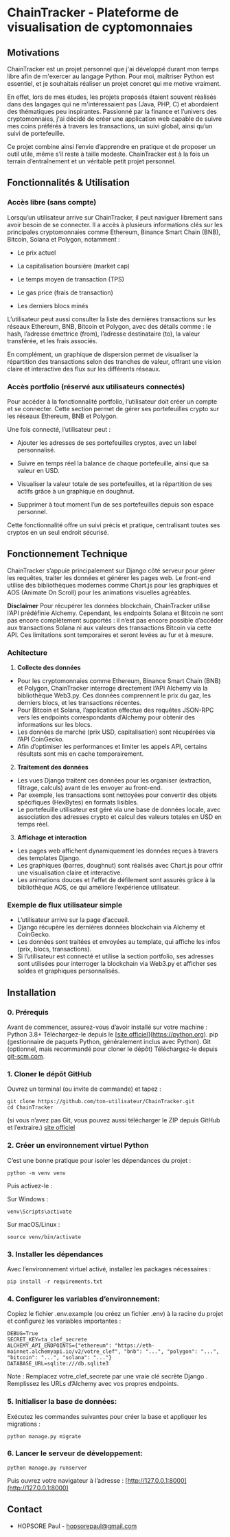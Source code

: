 # ChainTracker - Plateforme de visualisation de cyptomonnaies

## Motivations

ChainTracker est un projet personnel que j'ai développé durant mon temps libre afin de m'exercer au langage Python. Pour moi, maîtriser Python est essentiel, et je souhaitais réaliser un projet concret qui me motive vraiment.

En effet, lors de mes études, les projets proposés étaient souvent réalisés dans des langages qui ne m'intéressaient pas (Java, PHP, C) et abordaient des thématiques peu inspirantes. Passionné par la finance et l’univers des cryptomonnaies, j'ai décidé de créer une application web capable de suivre mes coins préférés à travers les transactions, un suivi global, ainsi qu’un suivi de portefeuille.

Ce projet combine ainsi l’envie d’apprendre en pratique et de proposer un outil utile, même s’il reste à taille modeste. ChainTracker est à la fois un terrain d’entraînement et un véritable petit projet personnel.

## Fonctionnalités & Utilisation

### Accès libre (sans compte)
Lorsqu’un utilisateur arrive sur ChainTracker, il peut naviguer librement sans avoir besoin de se connecter. Il a accès à plusieurs informations clés sur les principales cryptomonnaies comme Ethereum, Binance Smart Chain (BNB), Bitcoin, Solana et Polygon, notamment :

  - Le prix actuel

  - La capitalisation boursière (market cap)

  - Le temps moyen de transaction (TPS)

  - Le gas price (frais de transaction)

  - Les derniers blocs minés

L’utilisateur peut aussi consulter la liste des dernières transactions sur les réseaux Ethereum, BNB, Bitcoin et Polygon, avec des détails comme : le hash, l’adresse émettrice (from), l’adresse destinataire (to), la valeur transférée, et les frais associés.

En complément, un graphique de dispersion permet de visualiser la répartition des transactions selon des tranches de valeur, offrant une vision claire et interactive des flux sur les différents réseaux.

### Accès portfolio (réservé aux utilisateurs connectés)

Pour accéder à la fonctionnalité portfolio, l’utilisateur doit créer un compte et se connecter. Cette section permet de gérer ses portefeuilles crypto sur les réseaux Ethereum, BNB et Polygon.

Une fois connecté, l’utilisateur peut :

  - Ajouter les adresses de ses portefeuilles cryptos, avec un label personnalisé.

  - Suivre en temps réel la balance de chaque portefeuille, ainsi que sa valeur en USD.

  - Visualiser la valeur totale de ses portefeuilles, et la répartition de ses actifs grâce à un graphique en doughnut.

  - Supprimer à tout moment l’un de ses portefeuilles depuis son espace personnel.

Cette fonctionnalité offre un suivi précis et pratique, centralisant toutes ses cryptos en un seul endroit sécurisé.

## Fonctionnement Technique
ChainTracker s’appuie principalement sur Django côté serveur pour gérer les requêtes, traiter les données et générer les pages web. Le front-end utilise des bibliothèques modernes comme Chart.js pour les graphiques et AOS (Animate On Scroll) pour les animations visuelles agréables.

**Disclaimer**
Pour récupérer les données blockchain, ChainTracker utilise l’API prédéfinie Alchemy. Cependant, les endpoints Solana et Bitcoin ne sont pas encore complètement supportés : il n’est pas encore possible d’accéder aux transactions Solana ni aux valeurs des transactions Bitcoin via cette API. Ces limitations sont temporaires et seront levées au fur et à mesure.

### Achitecture

1. **Collecte des données**
  - Pour les cryptomonnaies comme Ethereum, Binance Smart Chain (BNB) et Polygon, ChainTracker interroge directement l’API Alchemy via la bibliothèque Web3.py. Ces données comprennent le prix du gaz, les     derniers blocs, et les transactions récentes.
  - Pour Bitcoin et Solana, l’application effectue des requêtes JSON-RPC vers les endpoints correspondants d’Alchemy pour obtenir des informations sur les blocs.
  - Les données de marché (prix USD, capitalisation) sont récupérées via l’API CoinGecko.
  - Afin d’optimiser les performances et limiter les appels API, certains résultats sont mis en cache temporairement.

2. **Traitement des données**
  - Les vues Django traitent ces données pour les organiser (extraction, filtrage, calculs) avant de les envoyer au front-end.
  - Par exemple, les transactions sont nettoyées pour convertir des objets spécifiques (HexBytes) en formats lisibles.
  - Le portefeuille utilisateur est géré via une base de données locale, avec association des adresses crypto et calcul des valeurs totales en USD en temps réel.


3. **Affichage et interaction**
  - Les pages web affichent dynamiquement les données reçues à travers des templates Django.
  - Les graphiques (barres, doughnut) sont réalisés avec Chart.js pour offrir une visualisation claire et interactive.
  - Les animations douces et l’effet de défilement sont assurés grâce à la bibliothèque AOS, ce qui améliore l’expérience utilisateur.

### Exemple de flux utilisateur simple
  - L’utilisateur arrive sur la page d’accueil.
  - Django récupère les dernières données blockchain via Alchemy et CoinGecko.
  - Les données sont traitées et envoyées au template, qui affiche les infos (prix, blocs, transactions).
  - Si l’utilisateur est connecté et utilise la section portfolio, ses adresses sont utilisées pour interroger la blockchain via Web3.py et afficher ses soldes et graphiques personnalisés.

## Installation

### 0. Prérequis

Avant de commencer, assurez-vous d’avoir installé sur votre machine :
Python 3.8+
Téléchargez-le depuis le [[site officiel](https://python.org)](https://python.org).
pip (gestionnaire de paquets Python, généralement inclus avec Python).
Git (optionnel, mais recommandé pour cloner le dépôt)
Téléchargez-le depuis [git-scm.com](git-scm.com).

### 1. Cloner le dépôt GitHub

Ouvrez un terminal (ou invite de commande) et tapez :

```dotenv
git clone https://github.com/ton-utilisateur/ChainTracker.git
cd ChainTracker
```
(si vous n’avez pas Git, vous pouvez aussi télécharger le ZIP depuis GitHub et l’extraire.)
[site officiel](https://www.php.net/)

### 2. Créer un environnement virtuel Python

C’est une bonne pratique pour isoler les dépendances du projet :

```dotenv
python -m venv venv
```
Puis activez-le :

Sur Windows :
```dotenv
venv\Scripts\activate
```
Sur macOS/Linux :
```dotenv
source venv/bin/activate
```
### 3. Installer les dépendances

Avec l’environnement virtuel activé, installez les packages nécessaires :

```dotenv
pip install -r requirements.txt

```
### 4. **Configurer les variables d’environnement**:
Copiez le fichier .env.example (ou créez un fichier .env) à la racine du projet et configurez les variables importantes :

```dotenv
DEBUG=True
SECRET_KEY=ta_clef_secrete
ALCHEMY_API_ENDPOINTS={"ethereum": "https://eth-mainnet.alchemyapi.io/v2/votre_clef", "bnb": "...", "polygon": "...", "bitcoin": "...", "solana": "..."}
DATABASE_URL=sqlite:///db.sqlite3
```
Note :
Remplacez votre_clef_secrete par une vraie clé secrète Django .
Remplissez les URLs d’Alchemy avec vos propres endpoints.
    
### 5. **Initialiser la base de données**:
Exécutez les commandes suivantes pour créer la base et appliquer les migrations :

```dotenv
python manage.py migrate
```
### 6. **Lancer le serveur de développement**:

```dotenv
python manage.py runserver
```
Puis ouvrez votre navigateur à l’adresse : [http://127.0.0.1:8000](http://127.0.0.1:8000)

## Contact

- HOPSORE Paul -  [hopsorepaul@gmail.com](mailto:hopsorepaul@gmail.com)

